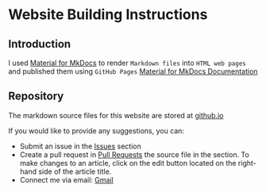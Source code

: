 # Website Building Instructions

## Introduction

I used [Material for MkDocs](https://github.com/squidfunk/mkdocs-material) to render `Markdown files` into `HTML web pages` and published them using `GitHub Pages` [Material for MkDocs Documentation](https://squidfunk.github.io/mkdocs-material/)


## Repository

The markdown source files for this website are stored at [github.io](https://Charleyhoo.github.io/Charleyhoo.github.io/)

If you would like to provide any suggestions, you can:

- Submit an issue in the [Issues](https://Charleyhoo.github.io/Charleyhoo.github.io/issues) section
- Create a pull request in [Pull Requests](https://Charleyhoo.github.io/Charleyhoo.github.io/pulls) the source file in the section. To make changes to an article, click on the edit button located on the right-hand side of the article title.
- Connect me via email: [Gmail](mailto:ch1075@scarletmail.rutgers.edu)